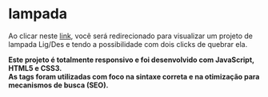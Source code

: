 # lampada
 
Ao clicar neste <a href="https://thiago-tsg.github.io/lampada/html" target="_blank">link</a>, você será redirecionado para visualizar um projeto de lampada Lig/Des e tendo a possibilidade com dois clicks de quebrar ela.<br>

<strong>
Este projeto é totalmente responsivo e foi desenvolvido com JavaScript, HTML5 e CSS3.<br>
As tags foram utilizadas com foco na sintaxe correta e na otimização para mecanismos de busca (SEO).
</strong>
